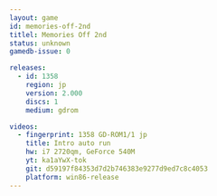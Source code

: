 ```yaml
---
layout: game
id: memories-off-2nd
titlel: Memories Off 2nd
status: unknown
gamedb-issue: 0

releases:
  - id: 1358
    region: jp
    version: 2.000
    discs: 1
    medium: gdrom

videos:
  - fingerprint: 1358 GD-ROM1/1 jp
    title: Intro auto run
    hw: i7 2720qm, GeForce 540M
    yt: ka1aYwX-tok
    git: d59197f84353d7d2b746383e9277d9ed7c8c4053
    platform: win86-release
---
```


